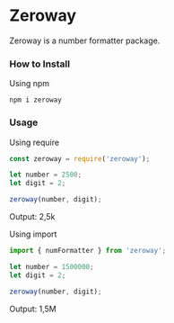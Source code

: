 # Zeroway

Zeroway is a number formatter package.

### How to Install

Using npm
```shell
npm i zeroway
```

### Usage

Using require

```javascript
const zeroway = require('zeroway');

let number = 2500;
let digit = 2;

zeroway(number, digit);
```
Output: 2,5k

Using import

```javascript
import { numFormatter } from 'zeroway';

let number = 1500000;
let digit = 2;

zeroway(number, digit);
```
Output: 1,5M